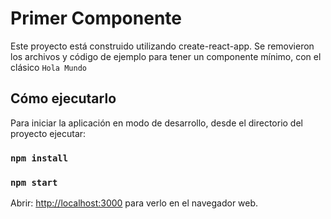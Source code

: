 # Primer Componente

Este proyecto está construido utilizando create-react-app.
Se removieron los archivos y código de ejemplo para tener un componente mínimo, con el clásico `Hola Mundo`

## Cómo ejecutarlo

Para iniciar la aplicación en modo de desarrollo, desde el directorio del proyecto ejecutar:

### `npm install`
### `npm start`

Abrir: [http://localhost:3000](http://localhost:3000) para verlo en el navegador web.